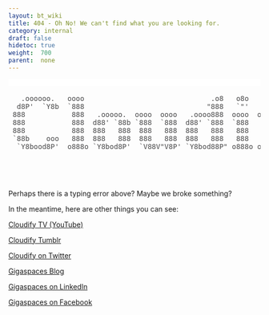```yaml
---
layout: bt_wiki
title: 404 - Oh No! We can't find what you are looking for.
category: internal
draft: false
hidetoc: true
weight:  700
parent:  none
---
```


<html>
<head>
	<title>404 Document not found</title>
</head>
<body>
<h1 style="color: rgb(17, 17, 17); font-weight: normal; margin: 0px 0px 1.2em; padding: 0px; font-size: 1em; line-height: 1; text-align: center; font-family: Georgia, serif; background-color: rgb(255, 255, 255);">&nbsp;</h1>

<pre style="color: rgb(74, 74, 75); text-decoration: none;">
<a href="http://getcloudify.org/" style="color: rgb(74, 74, 75); text-decoration: none;" target="_blank">   .oooooo.   oooo                              .o8   o8o   .o88o.            
  d8P&#39;  `Y8b  `888                             &quot;888   `&quot;&#39;   888 `&quot;            
 888           888   .ooooo.  oooo  oooo   .oooo888  oooo  o888oo  oooo    ooo
 888           888  d88&#39; `88b `888  `888  d88&#39; `888  `888   888     `88.  .8&#39;
 888           888  888   888  888   888  888   888   888   888      `88..8&#39;  
 `88b    ooo   888  888   888  888   888  888   888   888   888       `888&#39;   
  `Y8bood8P&#39;  o888o `Y8bod8P&#39;  `V88V&quot;V8P&#39; `Y8bod88P&quot; o888o o888o       .8&#39;    
                                                                   .o..P&#39;     
                                                                   `Y8P&#39;       </a></pre>

<div>&nbsp;</div>

<p>Perhaps there is a typing error above? Maybe we broke something?</p>

<p>In the meantime, here are other things you can see:</p>

<p><a href="https://www.youtube.com/user/cloudifysource">Cloudify TV (YouTube)</a></p>

<p><a href="http://cloudifysource.tumblr.com/">Cloudify Tumblr</a></p>

<p><a href="https://twitter.com/CloudifySource">Cloudify on Twitter</a></p>

<p><a href="http://blog.gigaspaces.com/">Gigaspaces Blog</a></p>

<p><a href="https://www.linkedin.com/company/gigaspaces">Gigaspaces on LinkedIn</a></p>

<p><a href="http://www.facebook.com/GigaSpaces">Gigaspaces on Facebook</a></p>

</body>
</html>
